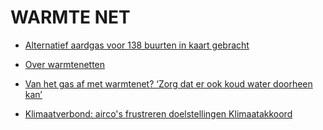 # WARMTE NET

* [Alternatief aardgas voor 138 buurten in kaart gebracht](https://gemeente.groningen.nl/actueel/nieuws/alternatief-aardgas-voor-138-buurten-in-kaart-gebracht)

* [Over warmtenetten](warmtenet.pdf)

* [Van het gas af met warmtenet? ‘Zorg dat er ook koud water doorheen kan’](https://www.ad.nl/binnenland/van-het-gas-af-met-warmtenet-zorg-dat-er-ook-koud-water-doorheen-kan~a92cced5)

* [Klimaatverbond: airco's frustreren doelstellingen Klimaatakkoord](https://nos.nl/artikel/2295688-klimaatverbond-airco-s-frustreren-doelstellingen-klimaatakkoord.html)
